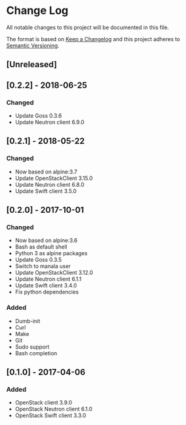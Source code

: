 # Change Log
All notable changes to this project will be documented in this file.

The format is based on [Keep a Changelog](http://keepachangelog.com/)
and this project adheres to [Semantic Versioning](http://semver.org/).

## [Unreleased]

## [0.2.2] - 2018-06-25
### Changed
- Update Goss 0.3.6
- Update Neutron client 6.9.0

## [0.2.1] - 2018-05-22
### Changed
- Now based on alpine:3.7
- Update OpenStackClient 3.15.0
- Update Neutron client 6.8.0
- Update Swift client 3.5.0

## [0.2.0] - 2017-10-01
### Changed
- Now based on alpine:3.6
- Bash as default shell
- Python 3 as alpine packages
- Update Goss 0.3.5
- Switch to manala user
- Update OpenStackClient 3.12.0
- Update Neutron client 6.1.1
- Update Swift client 3.4.0
- Fix python dependencies

### Added
- Dumb-init
- Curl
- Make
- Git
- Sudo support
- Bash completion

## [0.1.0] - 2017-04-06
### Added
- OpenStack client 3.9.0
- OpenStack Neutron client 6.1.0
- OpenStack Swift client 3.3.0
